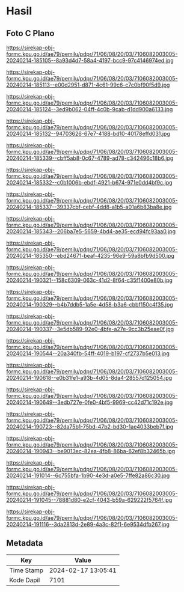 # Hasil

## Foto C Plano

https://sirekap-obj-formc.kpu.go.id/ae79/pemilu/pdpr/71/06/08/20/03/7106082003005-20240214-185105--8a93d4d7-58a4-4197-bcc9-97c4146974ed.jpg

https://sirekap-obj-formc.kpu.go.id/ae79/pemilu/pdpr/71/06/08/20/03/7106082003005-20240214-185113--e00d2951-d871-4c61-99c6-c7c0bf90f5d9.jpg

https://sirekap-obj-formc.kpu.go.id/ae79/pemilu/pdpr/71/06/08/20/03/7106082003005-20240214-185124--3ed9b062-04ff-4c0b-9cab-d1dd900a6133.jpg

https://sirekap-obj-formc.kpu.go.id/ae79/pemilu/pdpr/71/06/08/20/03/7106082003005-20240214-185132--94703626-67e7-4188-bd10-40178effd031.jpg

https://sirekap-obj-formc.kpu.go.id/ae79/pemilu/pdpr/71/06/08/20/03/7106082003005-20240214-185339--cbff5ab8-0c67-4789-ad78-c342496c18b6.jpg

https://sirekap-obj-formc.kpu.go.id/ae79/pemilu/pdpr/71/06/08/20/03/7106082003005-20240214-185332--c0b1006b-ebdf-4921-b674-971e0dd4bf9c.jpg

https://sirekap-obj-formc.kpu.go.id/ae79/pemilu/pdpr/71/06/08/20/03/7106082003005-20240214-185337--39337cbf-cebf-4dd8-a1b5-a01a6b83ba8e.jpg

https://sirekap-obj-formc.kpu.go.id/ae79/pemilu/pdpr/71/06/08/20/03/7106082003005-20240214-185343--206ba7e5-5659-4bd4-ae35-ecd94fc93aa0.jpg

https://sirekap-obj-formc.kpu.go.id/ae79/pemilu/pdpr/71/06/08/20/03/7106082003005-20240214-185350--ebd24671-beaf-4235-96e9-59a8bfb9d500.jpg

https://sirekap-obj-formc.kpu.go.id/ae79/pemilu/pdpr/71/06/08/20/03/7106082003005-20240214-190321--158c6309-063c-41d2-8f64-c35f1400e80b.jpg

https://sirekap-obj-formc.kpu.go.id/ae79/pemilu/pdpr/71/06/08/20/03/7106082003005-20240214-190329--b4b7ddb5-1a5e-4d58-b3a6-cbbf150c4f35.jpg

https://sirekap-obj-formc.kpu.go.id/ae79/pemilu/pdpr/71/06/08/20/03/7106082003005-20240214-190337--3e5db589-92e0-4bfe-a27e-9cc3b25eae0f.jpg

https://sirekap-obj-formc.kpu.go.id/ae79/pemilu/pdpr/71/06/08/20/03/7106082003005-20240214-190544--20a340fb-54ff-4019-b197-cf2737b5e013.jpg

https://sirekap-obj-formc.kpu.go.id/ae79/pemilu/pdpr/71/06/08/20/03/7106082003005-20240214-190618--e0b31fe1-a93b-4d05-8da4-28557d125054.jpg

https://sirekap-obj-formc.kpu.go.id/ae79/pemilu/pdpr/71/06/08/20/03/7106082003005-20240214-190649--3edb727e-0fe0-4bf5-9969-cc42d71c192e.jpg

https://sirekap-obj-formc.kpu.go.id/ae79/pemilu/pdpr/71/06/08/20/03/7106082003005-20240214-190723--82da75b1-75bd-47b2-bd30-1ae4033beb7f.jpg

https://sirekap-obj-formc.kpu.go.id/ae79/pemilu/pdpr/71/06/08/20/03/7106082003005-20240214-190943--be9013ec-82ea-4fb8-86ba-62ef8b32465b.jpg

https://sirekap-obj-formc.kpu.go.id/ae79/pemilu/pdpr/71/06/08/20/03/7106082003005-20240214-191014--6c755bfa-1b90-4e3d-a0e5-7ffe82a86c30.jpg

https://sirekap-obj-formc.kpu.go.id/ae79/pemilu/pdpr/71/06/08/20/03/7106082003005-20240214-191045--78881d80-e2cf-4043-b59a-629222f5764f.jpg

https://sirekap-obj-formc.kpu.go.id/ae79/pemilu/pdpr/71/06/08/20/03/7106082003005-20240214-191116--3da2813d-2e89-4a3c-82f1-6e9534dfb267.jpg


## Metadata

| Key        | Value               |
| ---------- | ------------------- |
| Time Stamp | 2024-02-17 13:05:41 |
| Kode Dapil | 7101                |



